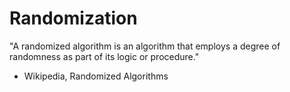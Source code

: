 # Randomization
"A randomized algorithm is an algorithm that employs a degree of randomness as part of its logic or procedure." <br />
- Wikipedia, Randomized Algorithms

